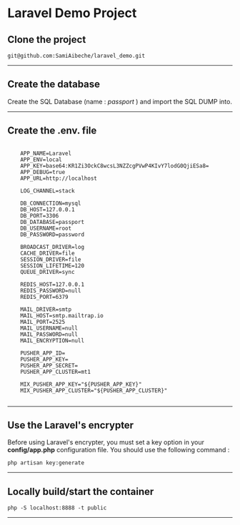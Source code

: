 # Laravel Demo Project


## Clone the project

``` git@github.com:SamiAibeche/laravel_demo.git ```

------------------------------------

## Create the database

Create the SQL Database (name : *passport* ) and import the SQL DUMP into.

------------------------------------

## Create the .env. file


```

    APP_NAME=Laravel
    APP_ENV=local
    APP_KEY=base64:KR1Zi3OckC8wcsL3NZZcgPVwP4KIvY7lodG0QjiESa8=
    APP_DEBUG=true
    APP_URL=http://localhost
    
    LOG_CHANNEL=stack
    
    DB_CONNECTION=mysql
    DB_HOST=127.0.0.1
    DB_PORT=3306
    DB_DATABASE=passport
    DB_USERNAME=root
    DB_PASSWORD=password
    
    BROADCAST_DRIVER=log
    CACHE_DRIVER=file
    SESSION_DRIVER=file
    SESSION_LIFETIME=120
    QUEUE_DRIVER=sync
    
    REDIS_HOST=127.0.0.1
    REDIS_PASSWORD=null
    REDIS_PORT=6379
    
    MAIL_DRIVER=smtp
    MAIL_HOST=smtp.mailtrap.io
    MAIL_PORT=2525
    MAIL_USERNAME=null
    MAIL_PASSWORD=null
    MAIL_ENCRYPTION=null
    
    PUSHER_APP_ID=
    PUSHER_APP_KEY=
    PUSHER_APP_SECRET=
    PUSHER_APP_CLUSTER=mt1
    
    MIX_PUSHER_APP_KEY="${PUSHER_APP_KEY}"
    MIX_PUSHER_APP_CLUSTER="${PUSHER_APP_CLUSTER}"
    
```

------------------------------

## Use the Laravel's encrypter

Before using Laravel's encrypter, you must set a key option in your **config/app.php** configuration file. You should use the following command : 

``` php artisan key:generate ```
    
------------------------------

## Locally build/start the container

``` php -S localhost:8888 -t public ```

------------------------------------